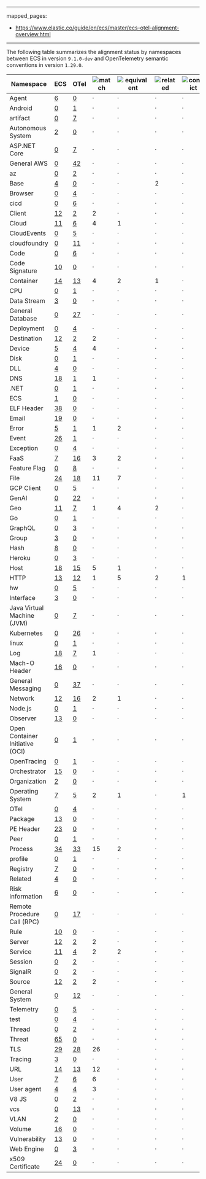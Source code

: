 <!-- This file is automatically generated. Don't edit it manually! -->
---
mapped_pages:
  - https://www.elastic.co/guide/en/ecs/master/ecs-otel-alignment-overview.html
---

The following table summarizes the alignment status by namespaces between ECS in version `9.1.0-dev`
and OpenTelemetry semantic conventions in version `1.29.0`.

| Namespace | ECS | OTel | ![match](https://img.shields.io/badge/match-93c93e?style=flat) | ![equivalent](https://img.shields.io/badge/equivalent-1ba9f5?style=flat) | ![related](https://img.shields.io/badge/related-efc20d?style=flat) | ![conflict](https://img.shields.io/badge/conflict-910000?style=flat) | ![metric](https://img.shields.io/badge/metric-cb00cb?style=flat) | ![OTLP](https://img.shields.io/badge/OTLP-ffdcb2?style=flat) | ![n/a](https://img.shields.io/badge/n%2Fa-f2f4fb?style=flat) |
|-----------|-----|------|--------|------------|---------|----------|--------|------|------|
| Agent | [6](#ecs-agent) | [0](https://opentelemetry.io/docs/specs/semconv/attributes-registry/agent) | · | · | · | · | · | · | · |
| Android | [0](#ecs-android) | [1](https://opentelemetry.io/docs/specs/semconv/attributes-registry/android) | · | · | · | · | · | · |  |
| artifact | [0](#ecs-artifact) | [7](https://opentelemetry.io/docs/specs/semconv/attributes-registry/artifact) | · | · | · | · | · | · |  |
| Autonomous System | [2](#ecs-as) | [0](https://opentelemetry.io/docs/specs/semconv/attributes-registry/as) | · | · | · | · | · | · | · |
| ASP.NET Core | [0](#ecs-aspnetcore) | [7](https://opentelemetry.io/docs/specs/semconv/attributes-registry/aspnetcore) | · | · | · | · | · | · |  |
| General AWS | [0](#ecs-aws) | [42](https://opentelemetry.io/docs/specs/semconv/attributes-registry/aws) | · | · | · | · | · | · |  |
| az | [0](#ecs-az) | [2](https://opentelemetry.io/docs/specs/semconv/attributes-registry/az) | · | · | · | · | · | · |  |
| Base | [4](#ecs-base) | [0](https://opentelemetry.io/docs/specs/semconv/attributes-registry/base) | · | · | 2 | · | · | 4 | · |
| Browser | [0](#ecs-browser) | [4](https://opentelemetry.io/docs/specs/semconv/attributes-registry/browser) | · | · | · | · | · | · |  |
| cicd | [0](#ecs-cicd) | [6](https://opentelemetry.io/docs/specs/semconv/attributes-registry/cicd) | · | · | · | · | · | · |  |
| Client | [12](#ecs-client) | [2](https://opentelemetry.io/docs/specs/semconv/attributes-registry/client) | 2 | · | · | · | · | · | · |
| Cloud | [11](#ecs-cloud) | [6](https://opentelemetry.io/docs/specs/semconv/attributes-registry/cloud) | 4 | 1 | · | · | · | · | · |
| CloudEvents | [0](#ecs-cloudevents) | [5](https://opentelemetry.io/docs/specs/semconv/attributes-registry/cloudevents) | · | · | · | · | · | · |  |
| cloudfoundry | [0](#ecs-cloudfoundry) | [11](https://opentelemetry.io/docs/specs/semconv/attributes-registry/cloudfoundry) | · | · | · | · | · | · |  |
| Code | [0](#ecs-code) | [6](https://opentelemetry.io/docs/specs/semconv/attributes-registry/code) | · | · | · | · | · | · |  |
| Code Signature | [10](#ecs-code_signature) | [0](https://opentelemetry.io/docs/specs/semconv/attributes-registry/code-signature) | · | · | · | · | · | · | · |
| Container | [14](#ecs-container) | [13](https://opentelemetry.io/docs/specs/semconv/attributes-registry/container) | 4 | 2 | 1 | · | 2 | · | · |
| CPU | [0](#ecs-cpu) | [1](https://opentelemetry.io/docs/specs/semconv/attributes-registry/cpu) | · | · | · | · | · | · |  |
| Data Stream | [3](#ecs-data_stream) | [0](https://opentelemetry.io/docs/specs/semconv/attributes-registry/data-stream) | · | · | · | · | · | · | 3 |
| General Database | [0](#ecs-db) | [27](https://opentelemetry.io/docs/specs/semconv/attributes-registry/db) | · | · | · | · | · | · |  |
| Deployment | [0](#ecs-deployment) | [4](https://opentelemetry.io/docs/specs/semconv/attributes-registry/deployment) | · | · | · | · | · | · |  |
| Destination | [12](#ecs-destination) | [2](https://opentelemetry.io/docs/specs/semconv/attributes-registry/destination) | 2 | · | · | · | · | · | · |
| Device | [5](#ecs-device) | [4](https://opentelemetry.io/docs/specs/semconv/attributes-registry/device) | 4 | · | · | · | · | · | · |
| Disk | [0](#ecs-disk) | [1](https://opentelemetry.io/docs/specs/semconv/attributes-registry/disk) | · | · | · | · | · | · |  |
| DLL | [4](#ecs-dll) | [0](https://opentelemetry.io/docs/specs/semconv/attributes-registry/dll) | · | · | · | · | · | · | · |
| DNS | [18](#ecs-dns) | [1](https://opentelemetry.io/docs/specs/semconv/attributes-registry/dns) | 1 | · | · | · | · | · | · |
| .NET | [0](#ecs-dotnet) | [1](https://opentelemetry.io/docs/specs/semconv/attributes-registry/dotnet) | · | · | · | · | · | · |  |
| ECS | [1](#ecs-ecs) | [0](https://opentelemetry.io/docs/specs/semconv/attributes-registry/ecs) | · | · | · | · | · | · | 1 |
| ELF Header | [38](#ecs-elf) | [0](https://opentelemetry.io/docs/specs/semconv/attributes-registry/elf) | · | · | · | · | · | · | · |
| Email | [19](#ecs-email) | [0](https://opentelemetry.io/docs/specs/semconv/attributes-registry/email) | · | · | · | · | · | · | · |
| Error | [5](#ecs-error) | [1](https://opentelemetry.io/docs/specs/semconv/attributes-registry/error) | 1 | 2 | · | · | · | · | · |
| Event | [26](#ecs-event) | [1](https://opentelemetry.io/docs/specs/semconv/attributes-registry/event) | · | · | · | · | · | · | · |
| Exception | [0](#ecs-exception) | [4](https://opentelemetry.io/docs/specs/semconv/attributes-registry/exception) | · | · | · | · | · | · |  |
| FaaS | [7](#ecs-faas) | [16](https://opentelemetry.io/docs/specs/semconv/attributes-registry/faas) | 3 | 2 | · | · | · | · | · |
| Feature Flag | [0](#ecs-feature_flag) | [8](https://opentelemetry.io/docs/specs/semconv/attributes-registry/feature-flag) | · | · | · | · | · | · |  |
| File | [24](#ecs-file) | [18](https://opentelemetry.io/docs/specs/semconv/attributes-registry/file) | 11 | 7 | · | · | · | · | · |
| GCP Client | [0](#ecs-gcp) | [5](https://opentelemetry.io/docs/specs/semconv/attributes-registry/gcp) | · | · | · | · | · | · |  |
| GenAI | [0](#ecs-gen_ai) | [22](https://opentelemetry.io/docs/specs/semconv/attributes-registry/gen-ai) | · | · | · | · | · | · |  |
| Geo | [11](#ecs-geo) | [7](https://opentelemetry.io/docs/specs/semconv/attributes-registry/geo) | 1 | 4 | 2 | · | · | · | · |
| Go | [0](#ecs-go) | [1](https://opentelemetry.io/docs/specs/semconv/attributes-registry/go) | · | · | · | · | · | · |  |
| GraphQL | [0](#ecs-graphql) | [3](https://opentelemetry.io/docs/specs/semconv/attributes-registry/graphql) | · | · | · | · | · | · |  |
| Group | [3](#ecs-group) | [0](https://opentelemetry.io/docs/specs/semconv/attributes-registry/group) | · | · | · | · | · | · | · |
| Hash | [8](#ecs-hash) | [0](https://opentelemetry.io/docs/specs/semconv/attributes-registry/hash) | · | · | · | · | · | · | · |
| Heroku | [0](#ecs-heroku) | [3](https://opentelemetry.io/docs/specs/semconv/attributes-registry/heroku) | · | · | · | · | · | · |  |
| Host | [18](#ecs-host) | [15](https://opentelemetry.io/docs/specs/semconv/attributes-registry/host) | 5 | 1 | · | · | 8 | · | · |
| HTTP | [13](#ecs-http) | [12](https://opentelemetry.io/docs/specs/semconv/attributes-registry/http) | 1 | 5 | 2 | 1 | · | · | · |
| hw | [0](#ecs-hw) | [5](https://opentelemetry.io/docs/specs/semconv/attributes-registry/hw) | · | · | · | · | · | · |  |
| Interface | [3](#ecs-interface) | [0](https://opentelemetry.io/docs/specs/semconv/attributes-registry/interface) | · | · | · | · | · | · | · |
| Java Virtual Machine (JVM) | [0](#ecs-jvm) | [7](https://opentelemetry.io/docs/specs/semconv/attributes-registry/jvm) | · | · | · | · | · | · |  |
| Kubernetes | [0](#ecs-k8s) | [26](https://opentelemetry.io/docs/specs/semconv/attributes-registry/k8s) | · | · | · | · | · | · |  |
| linux | [0](#ecs-linux) | [1](https://opentelemetry.io/docs/specs/semconv/attributes-registry/linux) | · | · | · | · | · | · |  |
| Log | [18](#ecs-log) | [7](https://opentelemetry.io/docs/specs/semconv/attributes-registry/log) | 1 | · | · | · | · | 1 | · |
| Mach-O Header | [16](#ecs-macho) | [0](https://opentelemetry.io/docs/specs/semconv/attributes-registry/macho) | · | · | · | · | · | · | · |
| General Messaging | [0](#ecs-messaging) | [37](https://opentelemetry.io/docs/specs/semconv/attributes-registry/messaging) | · | · | · | · | · | · |  |
| Network | [12](#ecs-network) | [16](https://opentelemetry.io/docs/specs/semconv/attributes-registry/network) | 2 | 1 | · | · | · | · | · |
| Node.js | [0](#ecs-nodejs) | [1](https://opentelemetry.io/docs/specs/semconv/attributes-registry/nodejs) | · | · | · | · | · | · |  |
| Observer | [13](#ecs-observer) | [0](https://opentelemetry.io/docs/specs/semconv/attributes-registry/observer) | · | · | · | · | · | · | · |
| Open Container Initiative (OCI) | [0](#ecs-oci) | [1](https://opentelemetry.io/docs/specs/semconv/attributes-registry/oci) | · | · | · | · | · | · |  |
| OpenTracing | [0](#ecs-opentracing) | [1](https://opentelemetry.io/docs/specs/semconv/attributes-registry/opentracing) | · | · | · | · | · | · |  |
| Orchestrator | [15](#ecs-orchestrator) | [0](https://opentelemetry.io/docs/specs/semconv/attributes-registry/orchestrator) | · | · | · | · | · | · | · |
| Organization | [2](#ecs-organization) | [0](https://opentelemetry.io/docs/specs/semconv/attributes-registry/organization) | · | · | · | · | · | · | · |
| Operating System | [7](#ecs-os) | [5](https://opentelemetry.io/docs/specs/semconv/attributes-registry/os) | 2 | 1 | · | 1 | · | · | · |
| OTel | [0](#ecs-otel) | [4](https://opentelemetry.io/docs/specs/semconv/attributes-registry/otel) | · | · | · | · | · | · |  |
| Package | [13](#ecs-package) | [0](https://opentelemetry.io/docs/specs/semconv/attributes-registry/package) | · | · | · | · | · | · | · |
| PE Header | [23](#ecs-pe) | [0](https://opentelemetry.io/docs/specs/semconv/attributes-registry/pe) | · | · | · | · | · | · | · |
| Peer | [0](#ecs-peer) | [1](https://opentelemetry.io/docs/specs/semconv/attributes-registry/peer) | · | · | · | · | · | · |  |
| Process | [34](#ecs-process) | [33](https://opentelemetry.io/docs/specs/semconv/attributes-registry/process) | 15 | 2 | · | · | 1 | · | · |
| profile | [0](#ecs-profile) | [1](https://opentelemetry.io/docs/specs/semconv/attributes-registry/profile) | · | · | · | · | · | · |  |
| Registry | [7](#ecs-registry) | [0](https://opentelemetry.io/docs/specs/semconv/attributes-registry/registry) | · | · | · | · | · | · | · |
| Related | [4](#ecs-related) | [0](https://opentelemetry.io/docs/specs/semconv/attributes-registry/related) | · | · | · | · | · | · | 4 |
| Risk information | [6](#ecs-risk) | [0](https://opentelemetry.io/docs/specs/semconv/attributes-registry/risk) | · | · | · | · | · | · | · |
| Remote Procedure Call (RPC) | [0](#ecs-rpc) | [17](https://opentelemetry.io/docs/specs/semconv/attributes-registry/rpc) | · | · | · | · | · | · |  |
| Rule | [10](#ecs-rule) | [0](https://opentelemetry.io/docs/specs/semconv/attributes-registry/rule) | · | · | · | · | · | · | · |
| Server | [12](#ecs-server) | [2](https://opentelemetry.io/docs/specs/semconv/attributes-registry/server) | 2 | · | · | · | · | · | · |
| Service | [11](#ecs-service) | [4](https://opentelemetry.io/docs/specs/semconv/attributes-registry/service) | 2 | 2 | · | · | · | · | · |
| Session | [0](#ecs-session) | [2](https://opentelemetry.io/docs/specs/semconv/attributes-registry/session) | · | · | · | · | · | · |  |
| SignalR | [0](#ecs-signalr) | [2](https://opentelemetry.io/docs/specs/semconv/attributes-registry/signalr) | · | · | · | · | · | · |  |
| Source | [12](#ecs-source) | [2](https://opentelemetry.io/docs/specs/semconv/attributes-registry/source) | 2 | · | · | · | · | · | · |
| General System | [0](#ecs-system) | [12](https://opentelemetry.io/docs/specs/semconv/attributes-registry/system) | · | · | · | · | · | · |  |
| Telemetry | [0](#ecs-telemetry) | [5](https://opentelemetry.io/docs/specs/semconv/attributes-registry/telemetry) | · | · | · | · | · | · |  |
| test | [0](#ecs-test) | [4](https://opentelemetry.io/docs/specs/semconv/attributes-registry/test) | · | · | · | · | · | · |  |
| Thread | [0](#ecs-thread) | [2](https://opentelemetry.io/docs/specs/semconv/attributes-registry/thread) | · | · | · | · | · | · |  |
| Threat | [65](#ecs-threat) | [0](https://opentelemetry.io/docs/specs/semconv/attributes-registry/threat) | · | · | · | · | · | · | · |
| TLS | [29](#ecs-tls) | [28](https://opentelemetry.io/docs/specs/semconv/attributes-registry/tls) | 26 | · | · | · | · | · | · |
| Tracing | [3](#ecs-tracing) | [0](https://opentelemetry.io/docs/specs/semconv/attributes-registry/tracing) | · | · | · | · | · | 2 | 1 |
| URL | [14](#ecs-url) | [13](https://opentelemetry.io/docs/specs/semconv/attributes-registry/url) | 12 | · | · | · | · | · | · |
| User | [7](#ecs-user) | [6](https://opentelemetry.io/docs/specs/semconv/attributes-registry/user) | 6 | · | · | · | · | · | · |
| User agent | [4](#ecs-user_agent) | [4](https://opentelemetry.io/docs/specs/semconv/attributes-registry/user-agent) | 3 | · | · | · | · | · | · |
| V8 JS | [0](#ecs-v8js) | [2](https://opentelemetry.io/docs/specs/semconv/attributes-registry/v8js) | · | · | · | · | · | · |  |
| vcs | [0](#ecs-vcs) | [13](https://opentelemetry.io/docs/specs/semconv/attributes-registry/vcs) | · | · | · | · | · | · |  |
| VLAN | [2](#ecs-vlan) | [0](https://opentelemetry.io/docs/specs/semconv/attributes-registry/vlan) | · | · | · | · | · | · | · |
| Volume | [16](#ecs-volume) | [0](https://opentelemetry.io/docs/specs/semconv/attributes-registry/volume) | · | · | · | · | · | · | · |
| Vulnerability | [13](#ecs-vulnerability) | [0](https://opentelemetry.io/docs/specs/semconv/attributes-registry/vulnerability) | · | · | · | · | · | · | · |
| Web Engine | [0](#ecs-webengine) | [3](https://opentelemetry.io/docs/specs/semconv/attributes-registry/webengine) | · | · | · | · | · | · |  |
| x509 Certificate | [24](#ecs-x509) | [0](https://opentelemetry.io/docs/specs/semconv/attributes-registry/x509) | · | · | · | · | · | · | · |
